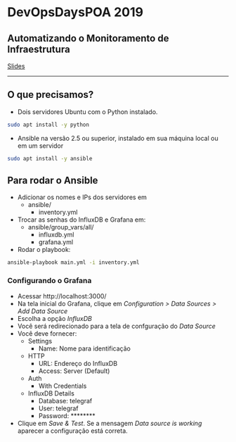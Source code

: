 # DevOpsDaysPOA 2019

## Automatizando o Monitoramento de Infraestrutura

[Slides](https://google.com)

---

## O que precisamos?
- Dois servidores Ubuntu com o Python instalado.

```bash
sudo apt install -y python
```

- Ansible na versão 2.5 ou superior, instalado em sua máquina local ou em um servidor

```bash
sudo apt install -y ansible
```

## Para rodar o Ansible
- Adicionar os nomes e IPs dos servidores em 
  - ansible/
    - inventory.yml
- Trocar as senhas do InfluxDB e Grafana em:
  - ansible/group_vars/all/
    - influxdb.yml
    - grafana.yml
- Rodar o playbook:

```bash
ansible-playbook main.yml -i inventory.yml
```
### Configurando o Grafana
- Acessar http://localhost:3000/
- Na tela inicial do Grafana, clique em *Configuration > Data Sources > Add Data Source*
- Escolha a opção *InfluxDB*
- Você será redirecionado para a tela de confguração do *Data Source*
- Você deve fornecer:
  - Settings
    - Name: Nome para identificação
  - HTTP
    - URL: Endereço do InfluxDB
    - Access: Server (Default)
  - Auth
    - With Credentials
  - InfluxDB Details
    - Database: telegraf
    - User: telegraf
    - Password: ********
- Clique em *Save & Test*. Se a mensagem *Data source is working* aparecer a configuração está correta.
